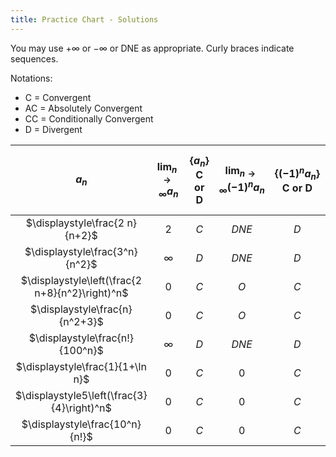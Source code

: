 ```yaml
---
title: Practice Chart - Solutions
---
```

You may use $+\infty$ or $-\infty$ or $\mathrm{DNE}$ as appropriate.
Curly braces indicate sequences.

Notations:
- C = Convergent
- AC = Absolutely Convergent
- CC = Conditionally Convergent
- D = Divergent

|                      $a_n$                      | $\lim _{n \rightarrow \infty} a_n$ | $\left\{a_n\right\}$<br>C or D | $\lim _{n \rightarrow \infty}(-1)^n a_n$ | $\left\{(-1)^n a_n\right\}$<br>C or D | $\sum a_n$<br>AC, CC, or D | $\sum(-1)^n a_n$<br>AC, CC, or D |
| :---------------------------------------------: | :--------------------------------: | :----------------------------: | :--------------------------------------: | :-----------------------------------: | :------------------------: | :------------------------------: |
|         $\displaystyle\frac{2 n}{n+2}$          |                 2                  |              $C$               |                 $D N E$                  |                  $D$                  |            $D$             |               $D$                |
|         $\displaystyle\frac{3^n}{n^2}$          |              $\infty$              |              $D$               |                 $D N E$                  |                  $D$                  |            $D$             |               $D$                |
| $\displaystyle\left(\frac{2 n+8}{n^2}\right)^n$ |                 0                  |              $C$               |                   $O$                    |                  $C$                  |           $A C$            |              $A C$               |
|         $\displaystyle\frac{n}{n^2+3}$          |                 0                  |              $C$               |                   $O$                    |                  $C$                  |            $D$             |              $C C$               |
|         $\displaystyle\frac{n!}{100^n}$         |              $\infty$              |              $D$               |                 $D N E$                  |                  $D$                  |            $D$             |               $D$                |
|        $\displaystyle\frac{1}{1+\ln n}$         |                 0                  |              $C$               |                    0                     |                  $C$                  |            $D$             |              $C C$               |
|   $\displaystyle5\left(\frac{3}{4}\right)^n$    |                 0                  |              $C$               |                    0                     |                  $C$                  |           $A C$            |              $A C$               |
|         $\displaystyle\frac{10^n}{n!}$          |                 0                  |              $C$               |                    0                     |                  $C$                  |           $A C$            |              $A C$               |
